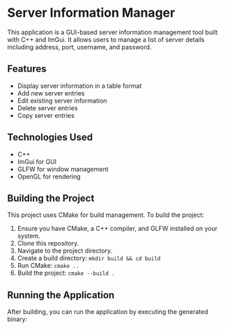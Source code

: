 # Server Information Manager

This application is a GUI-based server information management tool built with C++ and ImGui. It allows users to manage a list of server details including address, port, username, and password.

## Features

- Display server information in a table format
- Add new server entries
- Edit existing server information
- Delete server entries
- Copy server entries

## Technologies Used

- C++
- ImGui for GUI
- GLFW for window management
- OpenGL for rendering

## Building the Project

This project uses CMake for build management. To build the project:

1. Ensure you have CMake, a C++ compiler, and GLFW installed on your system.
2. Clone this repository.
3. Navigate to the project directory.
4. Create a build directory: `mkdir build && cd build`
5. Run CMake: `cmake ..`
6. Build the project: `cmake --build .`

## Running the Application

After building, you can run the application by executing the generated binary: